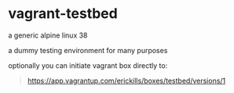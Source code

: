 # vagrant-testbed

a generic alpine linux 38

a dummy testing environment for many purposes

optionally you can initiate vagrant box directly to:
> https://app.vagrantup.com/erickills/boxes/testbed/versions/1

